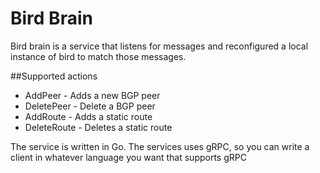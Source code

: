 # Bird Brain

Bird brain is a service that listens for messages and reconfigured a local instance of bird to match those messages.

##Supported actions
* AddPeer - Adds a new BGP peer
* DeletePeer - Delete a BGP peer
* AddRoute - Adds a static route
* DeleteRoute - Deletes a static route

The service is written in Go. The services uses gRPC, so you can write a client in whatever language you want that supports gRPC
